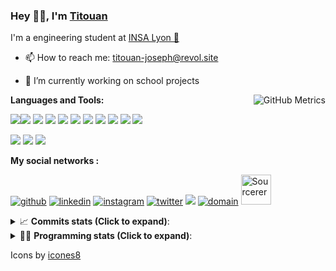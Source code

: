 <!--
**titouan-joseph/titouan-joseph** is a ✨ _special_ ✨ repository because its `README.md` (this file) appears on your GitHub profile.

Here are some ideas to get you started:

- 🔭 I’m currently working on ...
- 🌱 I’m currently learning ...
- 👯 I’m looking to collaborate on ...
- 🤔 I’m looking for help with ...
- 💬 Ask me about ...
- 📫 How to reach me: ...
- 😄 Pronouns: ...
- ⚡ Fun fact: ...
-->

### Hey 👋🏽, I'm [Titouan](https://github.com/Titouan-Joseph) 

I'm a engineering student at  [INSA Lyon 🦏](https://www.insa-lyon.fr/en/)

- 📫 How to reach me: [titouan-joseph@revol.site](mailto:titouan-joseph@revol.site)
- 🔭 I’m currently working on school projects


  <img align="right" alt="GitHub Metrics" src="https://metrics.lecoq.io/titouan-joseph" />

**Languages and Tools:**

[<img src="https://img.icons8.com/color/48/000000/python.png"/>]()[<img src="https://img.icons8.com/color/48/000000/java-coffee-cup-logo.png"/>]() [<img src="https://img.icons8.com/color/48/000000/c-programming.png"/>]() [<img src="https://img.icons8.com/color/48/000000/javascript.png"/>]() [<img src="https://img.icons8.com/color/48/000000/selenium-test-automation.png"/>]() [<img src="https://img.icons8.com/color/48/000000/git.png"/>]() [<img src="https://img.icons8.com/color/48/000000/console.png"/>]() [<img src="https://img.icons8.com/color/48/000000/android-os.png"/>]() [<img src="https://img.icons8.com/color/48/000000/pycharm.png"/>]() [<img src="https://img.icons8.com/color/48/000000/virtualbox.png"/>]() [<img src="https://img.icons8.com/color/48/000000/windows-10.png"/>]()

[<img src="https://img.icons8.com/color/48/000000/linux.png"/>]() [<img src="https://img.icons8.com/color/48/000000/nginx.png"/>]() [<img src="https://img.icons8.com/color/48/000000/raspberry-pi.png"/>]()

**My social networks :**

[<img src='https://img.icons8.com/fluent/48/000000/github.png' alt="github">](https://github.com/titouan-joseph)  [<img src='https://img.icons8.com/color/48/000000/linkedin.png' alt='linkedin'>](https://www.linkedin.com/in/titouan-joseph-revol/)  [<img src='https://img.icons8.com/color/48/000000/instagram-new.png' alt='instagram'>](https://www.instagram.com/tit_re/)  [<img src='https://img.icons8.com/color/48/000000/twitter.png' alt='twitter'>](https://twitter.com/josephrevol) [<img src="https://img.icons8.com/color/48/000000/facebook.png"/>](https://www.facebook.com/titre01) [<img src="https://img.icons8.com/fluent/48/000000/domain.png" alt="domain"/>](https://titouan-joseph.revol.site) [<img src="https://sourcerer.io/icons/logo-sharing.svg" height="48px" alt="Sourcerer">](https://sourcerer.io/titouan-joseph) 

<details>
 <summary>📈 <b>Commits stats (Click to expand)</b>: </summary>
    <a href="https://sourcerer.io/titouan-joseph"><img src="https://img.shields.io/badge/Python-148%20commits-orange.svg" alt=""></a>
    <a href="https://sourcerer.io/titouan-joseph"><img src="https://img.shields.io/badge/Java-27%20commits-orange.svg" alt=""></a>
    <a href="https://sourcerer.io/titouan-joseph"><img src="https://img.shields.io/badge/C-23%20commits-orange.svg" alt=""></a>
    <a href="https://sourcerer.io/titouan-joseph"><img src="https://img.shields.io/badge/JavaScript-18%20commits-orange.svg" alt=""></a>
</details>


<details>
 <summary>👨‍💻 <b>Programming stats (Click to expand)</b>: </summary>
<!--START_SECTION:waka-->
**🐱 My Github Data** 

> 🏆 603 Contributions in the Year 2020
 > 
> 📦 51.1 kB Used in Github's Storage 
 > 
> 🚫 Not Opted to Hire
 > 
> 📜 24 Public Repositories 
 > 
> 🔑 1 Private Repository 
 > 
**I'm an Early 🐤** 

```text
🌞 Morning    70 commits     ████░░░░░░░░░░░░░░░░░░░░░   15.62% 
🌆 Daytime    177 commits    ██████████░░░░░░░░░░░░░░░   39.51% 
🌃 Evening    147 commits    ████████░░░░░░░░░░░░░░░░░   32.81% 
🌙 Night      54 commits     ███░░░░░░░░░░░░░░░░░░░░░░   12.05%

```
📅 **I'm Most Productive on Wednesday** 

```text
Monday       63 commits     ███░░░░░░░░░░░░░░░░░░░░░░   14.06% 
Tuesday      66 commits     ███░░░░░░░░░░░░░░░░░░░░░░   14.73% 
Wednesday    133 commits    ███████░░░░░░░░░░░░░░░░░░   29.69% 
Thursday     51 commits     ██░░░░░░░░░░░░░░░░░░░░░░░   11.38% 
Friday       37 commits     ██░░░░░░░░░░░░░░░░░░░░░░░   8.26% 
Saturday     37 commits     ██░░░░░░░░░░░░░░░░░░░░░░░   8.26% 
Sunday       61 commits     ███░░░░░░░░░░░░░░░░░░░░░░   13.62%

```


📊 **This Week I Spent My Time On** 

```text
⌚︎ Time Zone: Europe/Paris

💬 Programming Languages: 
Python                   13 hrs              ████████████████░░░░░░░░░   66.54% 
YAML                     2 hrs 37 mins       ███░░░░░░░░░░░░░░░░░░░░░░   13.4% 
Markdown                 59 mins             █░░░░░░░░░░░░░░░░░░░░░░░░   5.09% 
Docker                   39 mins             ░░░░░░░░░░░░░░░░░░░░░░░░░   3.38% 
JSON                     35 mins             ░░░░░░░░░░░░░░░░░░░░░░░░░   3.01%

🔥 Editors: 
PyCharm                  15 hrs 30 mins      ███████████████████░░░░░░   79.33% 
WebStorm                 3 hrs 29 mins       ████░░░░░░░░░░░░░░░░░░░░░   17.88% 
VS Code                  31 mins             ░░░░░░░░░░░░░░░░░░░░░░░░░   2.71% 
Atom                     0 secs              ░░░░░░░░░░░░░░░░░░░░░░░░░   0.08%

🐱‍💻 Projects: 
PRS-4TC                  8 hrs 48 mins       ███████████░░░░░░░░░░░░░░   45.08% 
testingrepo              4 hrs 9 mins        █████░░░░░░░░░░░░░░░░░░░░   21.32% 
swarmTest                2 hrs 11 mins       ██░░░░░░░░░░░░░░░░░░░░░░░   11.21% 
Assomaker-userStories    1 hr 23 mins        █░░░░░░░░░░░░░░░░░░░░░░░░   7.11% 
ASTUSbot                 1 hr 9 mins         █░░░░░░░░░░░░░░░░░░░░░░░░   5.94%

💻 Operating System: 
Windows                  19 hrs 32 mins      █████████████████████████   100.0%

```

**I Mostly Code in Python** 

```text
Python                   15 repos            █████████████░░░░░░░░░░░░   53.57% 
JavaScript               3 repos             ██░░░░░░░░░░░░░░░░░░░░░░░   10.71% 
HTML                     2 repos             █░░░░░░░░░░░░░░░░░░░░░░░░   7.14% 
C                        2 repos             █░░░░░░░░░░░░░░░░░░░░░░░░   7.14% 
Go                       1 repo              █░░░░░░░░░░░░░░░░░░░░░░░░   3.57%

```



<!--END_SECTION:waka-->

</details>

Icons by [icones8](https://icones8.fr/)
